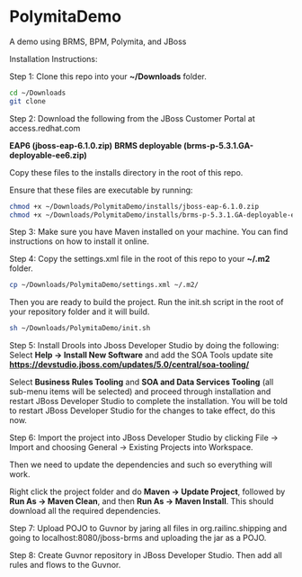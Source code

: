 PolymitaDemo
============

A demo using BRMS, BPM, Polymita, and JBoss

Installation Instructions:

Step 1: Clone this repo into your **~/Downloads** folder.
```bash
cd ~/Downloads
git clone 
```

Step 2: Download the following from the JBoss Customer Portal at access.redhat.com

 **EAP6 (jboss-eap-6.1.0.zip)**
 **BRMS deployable (brms-p-5.3.1.GA-deployable-ee6.zip)**

Copy these files to the installs directory in the root of this repo.

Ensure that these files are executable by running:

```bash
chmod +x ~/Downloads/PolymitaDemo/installs/jboss-eap-6.1.0.zip
chmod +x ~/Downloads/PolymitaDemo/installs/brms-p-5.3.1.GA-deployable-ee6.zip
```

Step 3: Make sure you have Maven installed on your machine. You can find instructions on how to install it online.

Step 4: Copy the settings.xml file in the root of this repo to your **~/.m2** folder.

```bash
cp ~/Downloads/PolymitaDemo/settings.xml ~/.m2/
```

Then you are ready to build the project. Run the init.sh script in the root of your repository folder and it will build.

```bash
sh ~/Downloads/PolymitaDemo/init.sh
```

Step 5: Install Drools into Jboss Developer Studio by doing the following:
Select **Help → Install New Software** and add the SOA Tools update site **https://devstudio.jboss.com/updates/5.0/central/soa-tooling/**

Select **Business Rules Tooling** and **SOA and Data Services Tooling** (all sub-menu items will be selected) and proceed through installation and restart JBoss Developer Studio to complete the installation. 
You will be told to restart JBoss Developer Studio for the changes to take effect, do this now.

Step 6: Import the project into JBoss Developer Studio by clicking File → Import and choosing General → Existing Projects into Workspace.

Then we need to update the dependencies and such so everything will work.

Right click the project folder and do **Maven → Update Project**, followed by **Run As → Maven Clean**, and then **Run As → Maven Install**. This should download all the required dependencies.

Step 7: Upload POJO to Guvnor by jaring all files in org.railinc.shipping and going to localhost:8080/jboss-brms and uploading the jar as a POJO.

Step 8: Create Guvnor repository in JBoss Developer Studio. Then add all rules and flows to the Guvnor.
